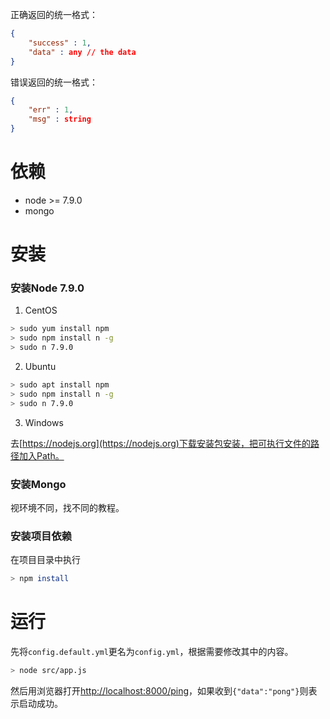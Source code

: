 
正确返回的统一格式：

```json
{
    "success" : 1,
    "data" : any // the data
}
```

错误返回的统一格式：

```json
{
    "err" : 1,
    "msg" : string
}
```

# 依赖

* node >= 7.9.0
* mongo

# 安装

### 安装Node 7.9.0

1. CentOS

```sh
> sudo yum install npm
> sudo npm install n -g
> sudo n 7.9.0
```

2. Ubuntu

```sh
> sudo apt install npm
> sudo npm install n -g
> sudo n 7.9.0
```

3. Windows

去[https://nodejs.org](https://nodejs.org)下载安装包安装，把可执行文件的路径加入Path。

### 安装Mongo

视环境不同，找不同的教程。

### 安装项目依赖

在项目目录中执行

```sh
> npm install
```

# 运行

先将`config.default.yml`更名为`config.yml`，根据需要修改其中的内容。

```sh
> node src/app.js
```

然后用浏览器打开[http://localhost:8000/ping](http://localhost:8000/ping)，如果收到`{"data":"pong"}`则表示启动成功。
